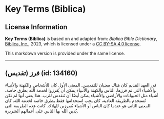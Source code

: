 # Key Terms (Biblica)

## License Information

**Key Terms (Biblica)** is based on and adapted from: _Biblica Bible Dictionary_, [Biblica, Inc.](https://www.biblica.com/), 2023, which is licensed under a [CC BY-SA 4.0 license](https://creativecommons.org/licenses/by-sa/4.0/legalcode.en).

This markdown version is provided under the same license.



--------------------------------

## فرز (تقديس) (id: 134160)

في العهد القديم كان هناك معنيان للتقديس. المعنى الأول كان للأشخاص والكهنة والأنبياء والأشياء التي تم فرزها. الناس والكهنة والأنبياء يمكن أن يُفرزوا لخدمة الله بطرق خاصة. أشياء مثل الحيوانات والأراضي والأشياء يمكن أيضًا أن تَتقدس للرب. هذا يعني أنها لم تكن تُستخدم بالطريقة العادية، كان يجب استخدامها فقط بطرق خاصة لخدمة الله. كان المعنى الثاني هو عندما كان الناس أو الأشياء مُفرزين للهلاك. كانت هذه الطريقة التي يُدين الله بها الناس على أعمالهم الشريرة.


